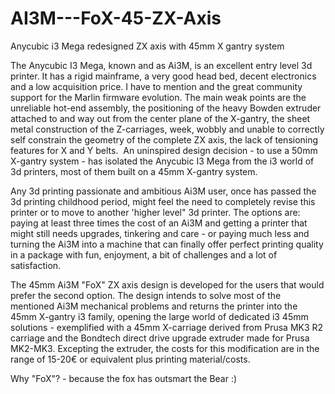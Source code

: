 # AI3M---FoX-45-ZX-Axis

Anycubic i3 Mega redesigned ZX axis with 45mm X gantry system

The Anycubic I3 Mega, known and as Ai3M, is an excellent entry level 3d printer. It has a rigid mainframe, a very good head bed, decent electronics and a low acquisition price. I have to mention and the great community support for the Marlin firmware evolution. The main weak points are the unreliable hot-end assembly, the positioning of the heavy Bowden extruder attached to and way out from the center plane of the X-gantry, the sheet metal construction of the Z-carriages, week, wobbly and unable to correctly self constrain the geometry of the complete ZX axis, the lack of tensioning features for X and Y belts.  An uninspired design decision - to use a 50mm X-gantry system - has isolated the Anycubic I3 Mega from the i3 world of 3d printers, most of them built on a 45mm X-gantry system.  

Any 3d printing passionate and ambitious Ai3M user, once has passed the 3d printing childhood period, might feel the need to completely revise this printer or to move to another 'higher level" 3d printer. The options are: paying at least three times the cost of an Ai3M and getting a printer that might still needs upgrades, tinkering and care - or paying much less and turning the Ai3M into a machine that can finally offer perfect printing quality in a package with fun, enjoyment, a bit of challenges and a lot of satisfaction. 

The 45mm Ai3M "FoX" ZX axis design is developed for the users that would prefer the second option. The design intends to solve most of the mentioned Ai3M mechanical problems and returns the printer into the 45mm X-gantry i3 family, opening the large world of dedicated i3 45mm solutions - exemplified with a 45mm X-carriage derived from Prusa MK3 R2 carriage and the Bondtech direct drive upgrade extruder made for Prusa MK2-MK3. Excepting the extruder, the costs for this modification are in the range of 15-20€ or equivalent plus printing material/costs.  

Why "FoX"? - because the fox has outsmart the Bear :)
